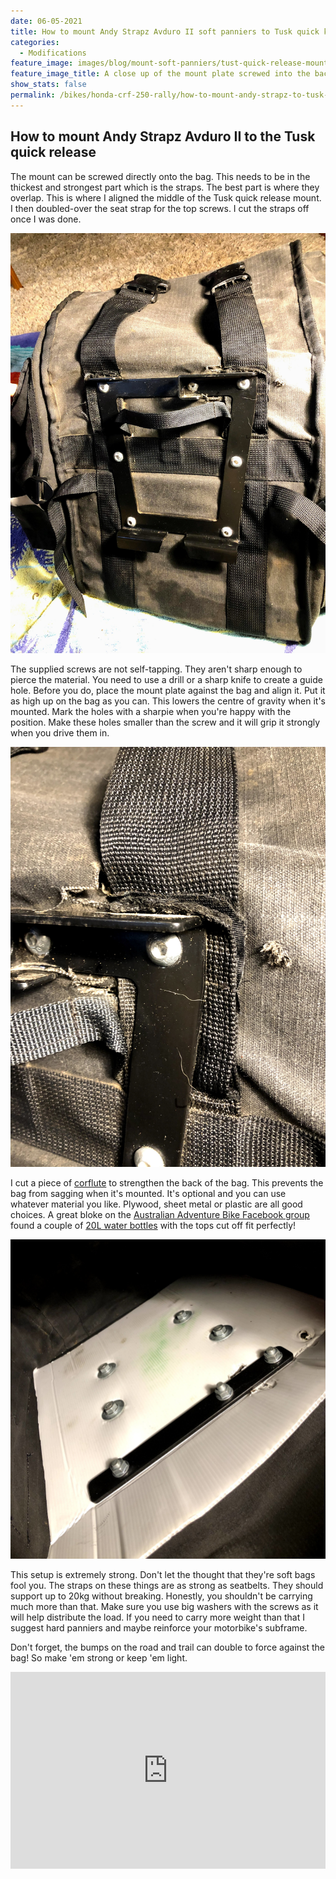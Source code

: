 ```yaml
---
date: 06-05-2021
title: How to mount Andy Strapz Avduro II soft panniers to Tusk quick kelease
categories:
  - Modifications
feature_image: images/blog/mount-soft-panniers/tust-quick-release-mounted-to-andy-strapz-soft-panniers.jpg
feature_image_title: A close up of the mount plate screwed into the back of Andy Strapz pannier
show_stats: false
permalink: /bikes/honda-crf-250-rally/how-to-mount-andy-strapz-to-tusk-quick-release/
---
```

<h2>How to mount Andy Strapz Avduro II to the Tusk quick release</h2>
<p>
  The mount can be screwed directly onto the bag. This needs to be in the thickest and strongest part which is the straps. The best part is where they overlap. This is where I aligned the middle of the Tusk quick release mount. I then doubled-over the seat strap for the top screws. I cut the straps off once I was done.
</p>

<picture>
  <source srcset="images/blog/mount-soft-panniers/tust-quick-release-mounted-to-andy-strapz-soft-panniers-2.webp">
  <img src="images/blog/mount-soft-panniers/tust-quick-release-mounted-to-andy-strapz-soft-panniers-2.jpg" alt="DThe tusk quick release mounted to andy strapz avduro II" />
</picture>

<p>
  The supplied screws are not self-tapping. They aren't sharp enough to pierce the material. You need to use a drill or a sharp knife to create a guide hole. Before you do, place the mount plate against the bag and align it. Put it as high up on the bag as you can. This lowers the centre of gravity when it's mounted. Mark the holes with a sharpie when you're happy with the position. Make these holes smaller than the screw and it will grip it strongly when you drive them in. 
</p>

<picture>
  <source srcset="images/blog/mount-soft-panniers/close-up-of-strap-andy-strapz-pannier.webp">
  <img src="images/blog/mount-soft-panniers/close-up-of-strap-andy-strapz-pannier.jpg" alt="A close-up if the 'doubled-over' strap for extra strength" />
</picture>

<p>
  I cut a piece of <a href="https://www.bunnings.com.au/project-panel-white-corflute-900mm-x-600mm-x-5mm_p0390162" target="_blank">corflute</a> to strengthen the back of the bag. This prevents the bag from sagging when it's mounted. It's optional and you can use whatever material you like. Plywood, sheet metal or plastic are all good choices. A great bloke on the <a href="https://www.facebook.com/groups/808459792533247/permalink/3905842092794986" target="_blank">Australian Adventure Bike Facebook group</a> found a couple of <a href="https://www.bunnings.com.au/adventure-products-20l-blue-water-jerry-can_p3240530" target="_blank">20L water bottles</a> with the tops cut off fit perfectly!
</p>

<picture>
  <source srcset="images/blog/mount-soft-panniers/inside-andy-strapz-bag-mount.webp">
  <img src="images/blog/mount-soft-panniers/inside-andy-strapz-bag-mount.jpg" alt="Inside the pannier showing screws, washers and corflute" />
</picture>

<p>
  This setup is extremely strong. Don't let the thought that they're soft bags fool you. The straps on these things are as strong as seatbelts. They should support up to 20kg without breaking. Honestly, you shouldn't be carrying much more than that. Make sure you use big washers with the screws as it will help distribute the load. If you need to carry more weight than that I suggest hard panniers and maybe reinforce your motorbike's subframe.
</p>

<p>
  Don't forget, the bumps on the road and trail can double to force against the bag! So make 'em strong or keep 'em light.
</p>

<iframe width="100%" height="315" src="https://www.youtube.com/embed/CmEznPTxzEE" frameborder="0" allow="accelerometer; autoplay; encrypted-media; gyroscope; picture-in-picture" allowfullscreen></iframe>
